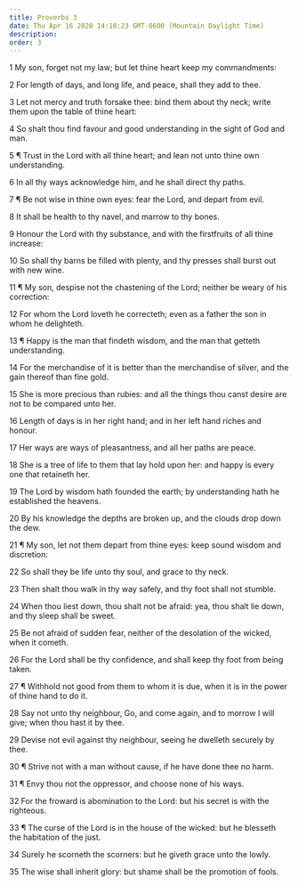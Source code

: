 ```yaml
---
title: Proverbs 3
date: Thu Apr 16 2020 14:10:23 GMT-0600 (Mountain Daylight Time)
description: 
order: 3
---
```


<p>1 My son, forget not my law; but let thine heart keep my commandments:</p>
<p>2 For length of days, and long life, and peace, shall they add to thee.</p>
<p>
  3 Let not mercy and truth forsake thee: bind them about thy neck; write them
  upon the table of thine heart:
</p>
<p>
  4 So shalt thou find favour and good understanding in the sight of God and
  man.
</p>
<p>
  5 &#xB6; Trust in the Lord with all thine heart; and lean not unto thine own
  understanding.
</p>
<p>6 In all thy ways acknowledge him, and he shall direct thy paths.</p>
<p>
  7 &#xB6; Be not wise in thine own eyes: fear the Lord, and depart from evil.
</p>
<p>8 It shall be health to thy navel, and marrow to thy bones.</p>
<p>
  9 Honour the Lord with thy substance, and with the firstfruits of all thine
  increase:
</p>
<p>
  10 So shall thy barns be filled with plenty, and thy presses shall burst out
  with new wine.
</p>
<p>
  11 &#xB6; My son, despise not the chastening of the Lord; neither be weary of
  his correction:
</p>
<span></span>
<p>
  12 For whom the Lord loveth he correcteth; even as a father the son in whom he
  delighteth.
</p>
<p>
  13 &#xB6; Happy is the man that findeth wisdom, and the man that getteth
  understanding.
</p>
<p>
  14 For the merchandise of it is better than the merchandise of silver, and the
  gain thereof than fine gold.
</p>
<p>
  15 She is more precious than rubies: and all the things thou canst desire are
  not to be compared unto her.
</p>
<p>
  16 Length of days is in her right hand; and in her left hand riches and
  honour.
</p>
<p>17 Her ways are ways of pleasantness, and all her paths are peace.</p>
<p>
  18 She is a tree of life to them that lay hold upon her: and happy is every
  one that retaineth her.
</p>
<p>
  19 The Lord by wisdom hath founded the earth; by understanding hath he
  established the heavens.
</p>
<p>
  20 By his knowledge the depths are broken up, and the clouds drop down the
  dew.
</p>
<p>
  21 &#xB6; My son, let not them depart from thine eyes: keep sound wisdom and
  discretion:
</p>
<p>22 So shall they be life unto thy soul, and grace to thy neck.</p>
<p>
  23 Then shalt thou walk in thy way safely, and thy foot shall not stumble.
</p>
<p>
  24 When thou liest down, thou shalt not be afraid: yea, thou shalt lie down,
  and thy sleep shall be sweet.
</p>
<p>
  25 Be not afraid of sudden fear, neither of the desolation of the wicked, when
  it cometh.
</p>
<p>
  26 For the Lord shall be thy confidence, and shall keep thy foot from being
  taken.
</p>
<p>
  27 &#xB6; Withhold not good from them to whom it is due, when it is in the
  power of thine hand to do it.
</p>
<p>
  28 Say not unto thy neighbour, Go, and come again, and to morrow I will give;
  when thou hast it by thee.
</p>
<p>
  29 Devise not evil against thy neighbour, seeing he dwelleth securely by thee.
</p>
<p>
  30 &#xB6; Strive not with a man without cause, if he have done thee no harm.
</p>
<p>31 &#xB6; Envy thou not the oppressor, and choose none of his ways.</p>
<p>
  32 For the froward is abomination to the Lord: but his secret is with the
  righteous.
</p>
<p>
  33 &#xB6; The curse of the Lord is in the house of the wicked: but he blesseth
  the habitation of the just.
</p>
<p>34 Surely he scorneth the scorners: but he giveth grace unto the lowly.</p>
<p>
  35 The wise shall inherit glory: but shame shall be the promotion of fools.
</p>
